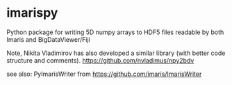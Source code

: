 # imarispy
Python package for writing 5D numpy arrays to HDF5 files readable by both Imaris and BigDataViewer/Fiji

Note, Nikita Vladimirov has also developed a similar library (with better code structure and comments). https://github.com/nvladimus/npy2bdv

see also: PyImarisWriter from https://github.com/imaris/ImarisWriter
